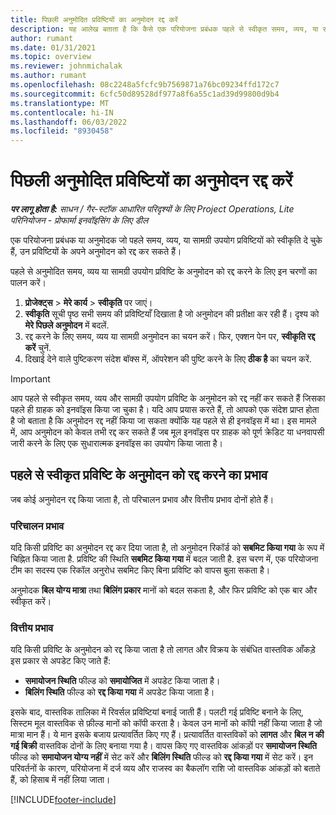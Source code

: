 ```yaml
---
title: पिछली अनुमोदित प्रविष्टियों का अनुमोदन रद्द करें
description: यह आलेख बताता है कि कैसे एक परियोजना प्रबंधक पहले से स्वीकृत समय, व्यय, या सामग्री उपयोग प्रविष्टियों के अनुमोदन को रद्द कर सकता है।
author: rumant
ms.date: 01/31/2021
ms.topic: overview
ms.reviewer: johnmichalak
ms.author: rumant
ms.openlocfilehash: 08c2248a5fcfc9b7569871a76bc09234ffd172c7
ms.sourcegitcommit: 6cfc50d89528df977a8f6a55c1ad39d99800d9b4
ms.translationtype: MT
ms.contentlocale: hi-IN
ms.lasthandoff: 06/03/2022
ms.locfileid: "8930458"
---
```

# <a name="cancel-the-approval-of-previously-approved-entries"></a>पिछली अनुमोदित प्रविष्टियों का अनुमोदन रद्द करें

_**पर लागू होता है:** साधन / गैर-स्टॉक आधारित परिदृश्यों के लिए Project Operations, Lite परिनियोजन - प्रोफार्मा इनवॉइसिंग के लिए डील_

एक परियोजना प्रबंधक या अनुमोदक जो पहले समय, व्यय, या सामग्री उपयोग प्रविष्टियों को स्वीकृति दे चुके हैं, उन प्रविष्टियों के अपने अनुमोदन को रद्द कर सकते हैं। 

पहले से अनुमोदित समय, व्यय या सामग्री उपयोग प्रविष्टि के अनुमोदन को रद्द करने के लिए इन चरणों का पालन करें।

1. **प्रोजेक्ट्स** \> **मेरे कार्य** \> **स्वीकृति** पर जाएं।
2. **स्वीकृति** सूची पृष्ठ सभी समय की प्रविष्टियाँ दिखाता है जो अनुमोदन की प्रतीक्षा कर रही हैं। दृश्य को **मेरे पिछले अनुमोदन** में बदलें.
3. रद्द करने के लिए समय, व्यय या सामग्री अनुमोदन का चयन करें। फिर, एक्शन पेन पर, **स्वीकृति रद्द करें** चुनें.
4. दिखाई देने वाले पुष्टिकरण संदेश बॉक्स में, ऑपरेशन की पुष्टि करने के लिए **ठीक है** का चयन करें.

> [!IMPORTANT]
> आप पहले से स्वीकृत समय, व्यय और सामग्री उपयोग प्रविष्टि के अनुमोदन को रद्द नहीं कर सकते हैं जिसका पहले ही ग्राहक को इनवॉइस किया जा चुका है। यदि आप प्रयास करते हैं, तो आपको एक संदेश प्राप्त होता है जो बताता है कि अनुमोदन रद्द नहीं किया जा सकता क्योंकि यह पहले से ही इनवॉइस में था। इस मामले में, आप अनुमोदन को केवल तभी रद्द कर सकते हैं जब मूल इनवॉइस पर ग्राहक को पूर्ण क्रेडिट या धनवापसी जारी करने के लिए एक सुधारात्मक इनवॉइस का उपयोग किया जाता है।

## <a name="impact-of-canceling-the-approval-of-a-previously-approved-entry"></a>पहले से स्वीकृत प्रविष्टि के अनुमोदन को रद्द करने का प्रभाव

जब कोई अनुमोदन रद्द किया जाता है, तो परिचालन प्रभाव और वित्तीय प्रभाव दोनों होते हैं।

### <a name="operational-impact"></a>परिचालन प्रभाव

यदि किसी प्रविष्टि का अनुमोदन रद्द कर दिया जाता है, तो अनुमोदन रिकॉर्ड को **सबमिट किया गया** के रूप में चिह्नित किया जाता है. प्रविष्टि की स्थिति **सबमिट किया गया** में बदल जाती है. इस चरण में, एक परियोजना टीम का सदस्य एक रिकॉल अनुरोध सबमिट किए बिना प्रविष्टि को वापस बुला सकता है।

अनुमोदक **बिल योग्य मात्रा** तथा **बिलिंग प्रकार** मानों को बदल सकता है, और फिर प्रविष्टि को एक बार और स्वीकृत करें।

### <a name="financial-impact"></a>वित्तीय प्रभाव

यदि किसी प्रविष्टि के अनुमोदन को रद्द किया जाता है तो लागत और विक्रय के संबंधित वास्तविक आँकड़े इस प्रकार से अपडेट किए जाते हैं:

- **समायोजन स्थिति** फील्ड को **समायोजित** में अपडेट किया जाता है।
- **बिलिंग स्थिति** फील्ड को **रद्द किया गया** में अपडेट किया जाता है।

इसके बाद, वास्तविक तालिका में रिवर्सल प्रविष्टियां बनाई जाती हैं। पलटी गई प्रविष्टि बनाने के लिए, सिस्टम मूल वास्तविक से फ़ील्ड मानों को कॉपी करता है। केवल उन मानों को कॉपी नहीं किया जाता है जो मात्रा मान हैं। ये मान इसके बजाय प्रत्यावर्तित किए गए हैं। प्रत्यावर्तित वास्तविकों को **लागत** और **बिल न की गई बिक्री** वास्तविक दोनों के लिए बनाया गया है। वापस किए गए वास्तविक आंकड़ों पर **समायोजन स्थिति** फील्ड को **समायोजन योग्य नहीं** में सेट करें और **बिलिंग स्थिति** फील्ड को **रद्द किया गया** में सेट करें। इन परिवर्तनों के कारण, परियोजना में दर्ज व्यय और राजस्व का बैकलॉग राशि जो वास्तविक आंकड़ों को बताते हैं, को हिसाब में नहीं लिया जाता।

[!INCLUDE[footer-include](../includes/footer-banner.md)]

